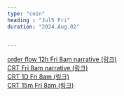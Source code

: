 ```yaml
---
type: "coin"
heading : "Jul5 Fri"
duration: "2024.Aug.02"


---
```

 


[order flow 12h Fri 8am narrative (링크)](/todo/images/order-flow-2024-08-02-8AM.png)   
[CRT Fri 8am narrative (링크)](/todo/images/CRT-2024-08-02-8AM.png)  
[CRT 1D Fri 8am  (링크)](/todo/images/CRT-1D-2024-08-02-8AM.png)  
[CRT 15m Fri 8am  (링크)](/todo/images/CRT-15m-2024-08-02-8AM.png)


